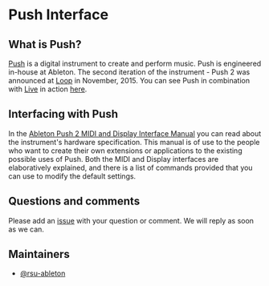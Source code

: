 Push Interface
==============

## What is Push?

[Push](https://www.ableton.com/en/push/) is a digital instrument to create and perform music. Push is engineered in-house at Ableton. The second iteration of the instrument - Push 2 was announced at [Loop](https://loop.ableton.com/) in November, 2015. You can see Push in combination with [Live](https://www.ableton.com/en/live/) in action [here](https://www.youtube.com/watch?v=0CdMvkBOUgs).

## Interfacing with Push

In the [Ableton Push 2 MIDI and Display Interface Manual](doc/AbletonPush2MIDIDisplayInterface.asc) you can read about the instrument's hardware specification. This manual is of use to the people who want to create their own extensions or applications to the existing possible uses of Push. Both the MIDI and Display interfaces are elaboratively explained, and there is a list of commands provided that you can use to modify the default settings.

## Questions and comments

Please add an [issue](https://github.com/Ableton/push-interface/issues) with your question or comment. We will reply as soon as we can.

## Maintainers

* [@rsu-ableton](https://github.com/rsu-ableton)
